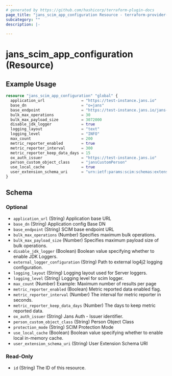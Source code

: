 ```yaml
---
# generated by https://github.com/hashicorp/terraform-plugin-docs
page_title: "jans_scim_app_configuration Resource - terraform-provider-jans"
subcategory: ""
description: |-
  
---
```


# jans_scim_app_configuration (Resource)



## Example Usage

```terraform
resource "jans_scim_app_configuration" "global" {
  application_url                = "https://test-instance.jans.io"
  base_dn                        = "o=jans"
  base_endpoint                  = "https://test-instance.jans.io/jans-scim/restv1"
  bulk_max_operations            = 30
  bulk_max_payload_size          = 3072000
  disable_jdk_logger             = true
  logging_layout                 = "text"
  logging_level                  = "INFO"
  max_count                      = 200
  metric_reporter_enabled        = true
  metric_reporter_interval       = 300
  metric_reporter_keep_data_days = 15
  ox_auth_issuer                 = "https://test-instance.jans.io"
  person_custom_object_class     = "jansCustomPerson"
  use_local_cache                = true
  user_extension_schema_uri      = "urn:ietf:params:scim:schemas:extension:gluu:2.0:User"
}
```

<!-- schema generated by tfplugindocs -->
## Schema

### Optional

- `application_url` (String) Application base URL
- `base_dn` (String) Application config Base DN
- `base_endpoint` (String) SCIM base endpoint URL
- `bulk_max_operations` (Number) Specifies maximum bulk operations.
- `bulk_max_payload_size` (Number) Specifies maximum payload size of bulk operations.
- `disable_jdk_logger` (Boolean) Boolean value specifying whether to enable JDK Loggers.
- `external_logger_configuration` (String) Path to external log4j2 logging configuration.
- `logging_layout` (String) Logging layout used for Server loggers.
- `logging_level` (String) Logging level for scim logger.
- `max_count` (Number) Example: Maximum number of results per page
- `metric_reporter_enabled` (Boolean) Metric reported data enabled flag.
- `metric_reporter_interval` (Number) The interval for metric reporter in seconds.
- `metric_reporter_keep_data_days` (Number) The days to keep metric reported data.
- `ox_auth_issuer` (String) Jans Auth - Issuer identifier.
- `person_custom_object_class` (String) Person Object Class
- `protection_mode` (String) SCIM Protection Mode
- `use_local_cache` (Boolean) Boolean value specifying whether to enable local in-memory cache.
- `user_extension_schema_uri` (String) User Extension Schema URI

### Read-Only

- `id` (String) The ID of this resource.
